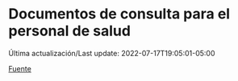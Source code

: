 # Documentos de consulta para el personal de salud

Última actualización/Last update: 2022-07-17T19:05:01-05:00

 [Fuente](https://coronavirus.gob.mx/personal-de-salud/documentos-de-consulta/)
